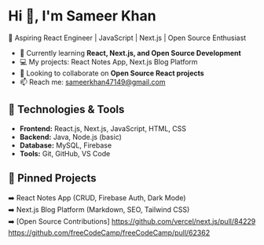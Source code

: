 # Hi 👋, I'm Sameer Khan  

🚀 Aspiring React Engineer | JavaScript | Next.js | Open Source Enthusiast  

- 🌱 Currently learning **React, Next.js, and Open Source Development**  
- 💻 My projects: React Notes App, Next.js Blog Platform  
- 🤝 Looking to collaborate on **Open Source React projects**  
- 📫 Reach me: sameerkhan47149@gmail.com  

## 🔧 Technologies & Tools
- **Frontend:** React.js, Next.js, JavaScript, HTML, CSS  
- **Backend:** Java, Node.js (basic)  
- **Database:** MySQL, Firebase  
- **Tools:** Git, GitHub, VS Code  

## 📌 Pinned Projects
➡️ React Notes App (CRUD, Firebase Auth, Dark Mode)  
➡️ Next.js Blog Platform (Markdown, SEO, Tailwind CSS)  
➡️ [Open Source Contributions]
    https://github.com/vercel/next.js/pull/84229
    https://github.com/freeCodeCamp/freeCodeCamp/pull/62362

